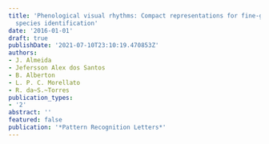 ```yaml
---
title: 'Phenological visual rhythms: Compact representations for fine-grained plant
  species identification'
date: '2016-01-01'
draft: true
publishDate: '2021-07-10T23:10:19.470853Z'
authors:
- J. Almeida
- Jefersson Alex dos Santos
- B. Alberton
- L. P. C. Morellato
- R. da~S.~Torres
publication_types:
- '2'
abstract: ''
featured: false
publication: '*Pattern Recognition Letters*'
---
```


